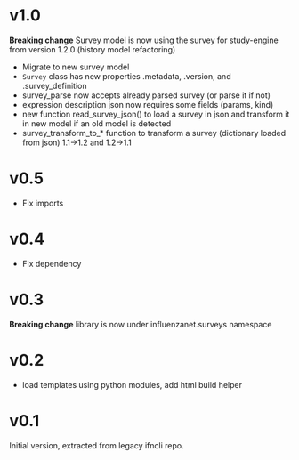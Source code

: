 # v1.0

**Breaking change** Survey model is now using the survey for study-engine from version 1.2.0 (history model refactoring)

- Migrate to new survey model 
- `Survey` class has new properties .metadata, .version, and .survey_definition
- survey_parse now accepts already parsed survey (or parse it if not)
- expression description json now requires some fields (params, kind)
- new function read_survey_json() to load a survey in json and transform it in new model if an old model is detected
- survey_transform_to_* function to transform a survey (dictionary loaded from json) 1.1->1.2 and 1.2->1.1
  
# v0.5 

- Fix imports

# v0.4

- Fix dependency 

# v0.3

**Breaking change** library is now under influenzanet.surveys namespace


# v0.2

- load templates using python modules, add html build helper


# v0.1

Initial version, extracted from legacy ifncli repo.

